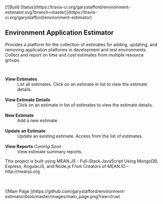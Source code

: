 <div class="page-header">
<p>
[![Build Status](https://travis-ci.org/garystafford/environment-estimator.svg?branch=master)](https://travis-ci.org/garystafford/environment-estimator)
</p>
<h2>Environment Application Estimator</h2>
</div>
<p>
  Provides a platform for the collection of estimates for adding, updating, and removing application platforms in development and test environments. Collect and report on time and cost estimates from multiple resource groups.
</p>
<br/>
<dl>
  <dt><strong>View Estimates</strong></dt>
  <dd>
    List all estimates. Click on an estimate in list to view the estimate details.
    <br>
    <br>
  </dd>
  <dt><strong>View Estimate Details</strong></dt>
  <dd>
    Click on an estimate in list of estimates to view the estimate details.
    <br>
    <br>
  </dd>
  <dt><strong>New Estimate</strong></dt>
  <dd>
    Add a new estimate.
    <br>
    <br>
  </dd>
  <dt><strong>Update an Estimate</strong></dt>
  <dd>
    Update an existing estimate. Access from the list of estimates.
    <br>
    <br>
  </dd>
  <dt><strong>View Reports</strong> <i>Coming Soon</i></dt>
  <dd>
    View estimate summary reports.
  </dd>
</dl>
<p>This project is built using MEAN.JS - Full-Stack JavaScript Using MongoDB, Express, AngularJS, and Node.js From Creators of MEAN.IO - http://meanjs.org</p>
<br>
<br>
![Main Page ](https://github.com/garystafford/environment-estimator/blob/master/images/main_page.png?raw=true)